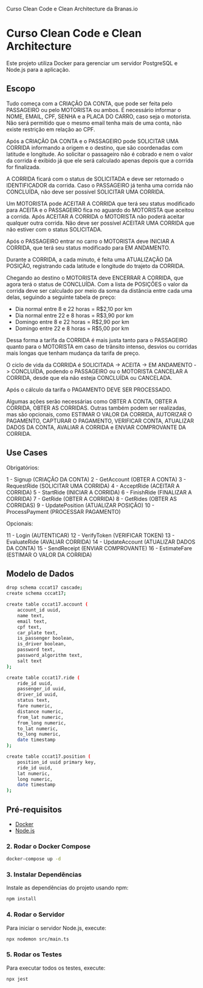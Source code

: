 Curso Clean Code e Clean Architecture da Branas.io

# Curso Clean Code e Clean Architecture

Este projeto utiliza Docker para gerenciar um servidor PostgreSQL e Node.js para a aplicação. 

## Escopo

Tudo começa com a CRIAÇÃO DA CONTA, que pode ser feita pelo PASSAGEIRO ou pelo MOTORISTA ou ambos. É necessário informar o NOME, EMAIL, CPF, SENHA e a PLACA DO CARRO, caso seja o motorista. Não será permitido que o mesmo email tenha mais de uma conta, não existe restrição em relação ao CPF.

Após a CRIAÇÃO DA CONTA e o PASSAGEIRO pode SOLICITAR UMA CORRIDA informando a origem e o destino, que são coordenadas com latitude e longitude. Ao solicitar o passageiro não é cobrado e nem o valor da corrida é exibido já que ele será calculado apenas depois que a corrida for finalizada.

A CORRIDA ficará com o status de SOLICITADA e deve ser retornado o IDENTIFICADOR da corrida. Caso o PASSAGEIRO já tenha uma corrida não CONCLUÍDA, não deve ser possível SOLICITAR UMA CORRIDA.

Um MOTORISTA pode ACEITAR A CORRIDA que terá seu status modificado para ACEITA e o PASSAGEIRO fica no aguardo do MOTORISTA que aceitou a corrida. Após ACEITAR A CORRIDA o MOTORISTA não poderá aceitar qualquer outra corrida. Não deve ser possível ACEITAR UMA CORRIDA que não estiver com o status SOLICITADA.

Após o PASSAGEIRO entrar no carro o MOTORISTA deve INICIAR A CORRIDA, que terá seu status modificado para EM ANDAMENTO. 

Durante a CORRIDA, a cada minuto, é feita uma ATUALIZAÇÃO DA POSIÇÃO, registrando cada latitude e longitude do trajeto da CORRIDA.

Chegando ao destino o MOTORISTA deve ENCERRAR A CORRIDA, que agora terá o status de CONCLUÍDA. Com a lista de POSIÇÕES o valor da corrida deve ser calculado por meio da soma da distância entre cada uma delas, seguindo a seguinte tabela de preço:


* Dia normal entre 8 e 22 horas = R$2,10 por km
* Dia normal entre 22 e 8 horas = R$3,90 por km
* Domingo entre 8 e 22 horas = R$2,90 por km
* Domingo entre 22 e 8 horas = R$5,00 por km

Dessa forma a tarifa da CORRIDA é mais justa tanto para o PASSAGEIRO quanto para o MOTORISTA em caso de trânsito intenso, desvios ou corridas mais longas que tenham mudança da tarifa de preço.

O ciclo de vida da CORRIDA é SOLICITADA -> ACEITA -> EM ANDAMENTO -> CONCLUÍDA, podendo o PASSAGEIRO ou o MOTORISTA CANCELAR A CORRIDA, desde que ela não esteja CONCLUÍDA ou CANCELADA.

Após o cálculo da tarifa o PAGAMENTO DEVE SER PROCESSADO.

Algumas ações serão necessárias como OBTER A CONTA, OBTER A CORRIDA, OBTER AS CORRIDAS. Outras também podem ser realizadas, mas são opcionais, como ESTIMAR O VALOR DA CORRIDA, AUTORIZAR O PAGAMENTO, CAPTURAR O PAGAMENTO, VERIFICAR CONTA, ATUALIZAR DADOS DA CONTA, AVALIAR A CORRIDA e ENVIAR COMPROVANTE DA CORRIDA.

## Use Cases

Obrigatórios:

1 - Signup (CRIAÇÃO DA CONTA)
2 - GetAccount (OBTER A CONTA)
3 - RequestRide (SOLICITAR UMA CORRIDA)
4 - AcceptRide (ACEITAR A CORRIDA)
5 - StartRide (INICIAR A CORRIDA)
6 - FinishRide (FINALIZAR A CORRIDA)
7 - GetRide (OBTER A CORRIDA)
8 - GetRides (OBTER AS CORRIDAS)
9 - UpdatePosition (ATUALIZAR POSIÇÃO)
10 - ProcessPayment (PROCESSAR PAGAMENTO)

Opcionais:

11 - Login (AUTENTICAR)
12 - VerifyToken (VERIFICAR TOKEN)
13 - EvaluateRide (AVALIAR CORRIDA)
14 - UpdateAccount (ATUALIZAR DADOS DA CONTA)
15 - SendReceipt (ENVIAR COMPROVANTE)
16 - EstimateFare (ESTIMAR O VALOR DA CORRIDA)


## Modelo de Dados

```sh
drop schema cccat17 cascade;
create schema cccat17;

create table cccat17.account (
    account_id uuid,
    name text,
    email text,
    cpf text,
    car_plate text,
    is_passenger boolean,
    is_driver boolean,
    password text,
    password_algorithm text,
    salt text
);

create table cccat17.ride (
    ride_id uuid,
    passenger_id uuid,
    driver_id uuid,
    status text,
    fare numeric,
    distance numeric,
    from_lat numeric,
    from_long numeric,
    to_lat numeric,
    to_long numeric,
    date timestamp
);

create table cccat17.position (
    position_id uuid primary key,
    ride_id uuid,
    lat numeric,
    long numeric,
    date timestamp
);
```

## Pré-requisitos

- [Docker](https://www.docker.com/get-started)
- [Node.js](https://nodejs.org/en/)

### 2. Rodar o Docker Compose

```sh
docker-compose up -d
```

### 3. Instalar Dependências
Instale as dependências do projeto usando npm:

```sh
npm install
```

### 4. Rodar o Servidor
Para iniciar o servidor Node.js, execute:
```sh
npx nodemon src/main.ts
```

### 5. Rodar os Testes
Para executar todos os testes, execute:
```sh
npx jest
```